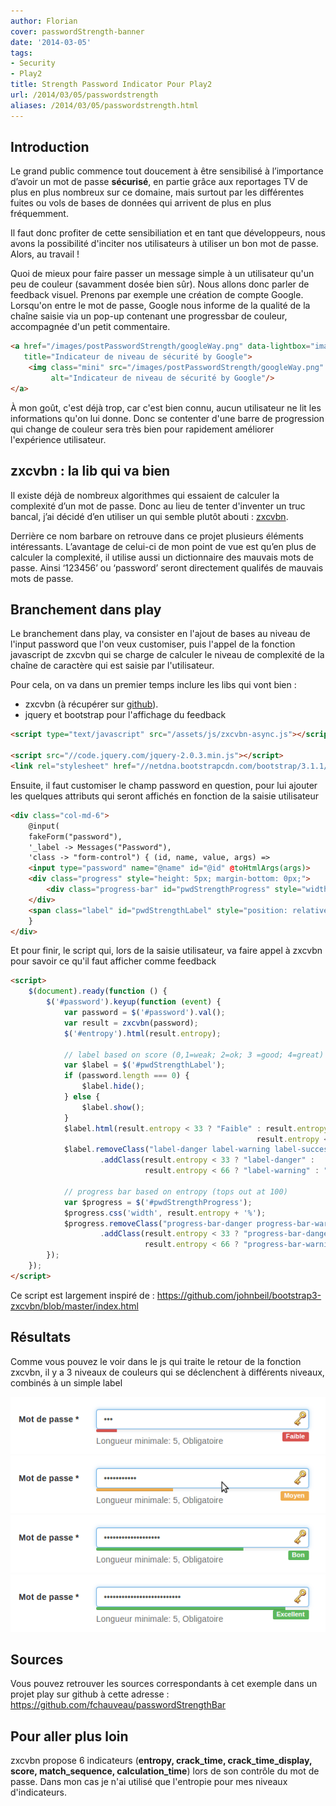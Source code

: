 ```yaml
---
author: Florian
cover: passwordStrength-banner
date: '2014-03-05'
tags:
- Security
- Play2
title: Strength Password Indicator Pour Play2
url: /2014/03/05/passwordstrength
aliases: /2014/03/05/passwordstrength.html
---
```



## Introduction

Le grand public commence tout doucement à être sensibilisé à l’importance d’avoir un mot de passe <b>sécurisé</b>, en partie grâce aux reportages TV de plus en plus nombreux sur ce domaine, mais surtout par les différentes fuites
ou vols de bases de données qui arrivent de plus en plus fréquemment.

Il faut donc profiter de cette sensibiliation et en tant que développeurs, nous avons la possibilité d'inciter nos
utilisateurs à utiliser un bon mot de passe. Alors, au travail !

Quoi de mieux pour faire passer un message simple à un utilisateur qu'un peu de couleur (savamment dosée bien sûr).
Nous allons donc parler de feedback visuel. Prenons par exemple une création de compte Google.
Lorsqu'on entre le mot de passe, Google nous informe de la qualité de la chaîne saisie via un pop-up contenant une progressbar de couleur, accompagnée d'un petit commentaire.

~~~html
<a href="/images/postPasswordStrength/googleWay.png" data-lightbox="image-1"
   title="Indicateur de niveau de sécurité by Google">
    <img class="mini" src="/images/postPasswordStrength/googleWay.png"
         alt="Indicateur de niveau de sécurité by Google"/>
</a>
~~~

À mon goût, c'est déjà trop, car c'est bien connu, aucun utilisateur ne lit les informations qu'on lui donne.
Donc se contenter d'une barre de progression qui change de couleur sera très bien pour rapidement améliorer l'expérience utilisateur.

## zxcvbn : la lib qui va bien

Il existe déjà de nombreux algorithmes qui essaient de calculer la complexité d’un mot de passe.
Donc au lieu de tenter d'inventer un truc bancal, j’ai décidé d’en utiliser un qui semble plutôt abouti : <a href="https://github.com/lowe/zxcvbn">zxcvbn</a>.

Derrière ce nom barbare on retrouve dans ce projet plusieurs éléments intéressants.
L’avantage de celui-ci de mon point de vue est qu’en plus de calculer la complexité, il utilise aussi un
dictionnaire des mauvais mots de passe. Ainsi ‘123456’ ou ‘password’ seront directement qualifés de mauvais mots de passe.

## Branchement dans play

Le branchement dans play, va consister en l'ajout de bases au niveau de l'input password que l'on veux customiser,
puis l'appel de la fonction javascript de zxcvbn qui se charge de calculer le niveau de complexité de la chaîne de caractère qui est saisie par l'utilisateur.

Pour cela, on va dans un premier temps inclure les libs qui vont bien :

* zxcvbn (à récupérer sur <a href="https://github.com/lowe/zxcvbn">github</a>).
* jquery et bootstrap pour l'affichage du feedback

~~~html
<script type="text/javascript" src="/assets/js/zxcvbn-async.js"></script>

<script src="//code.jquery.com/jquery-2.0.3.min.js"></script>
<link rel="stylesheet" href="//netdna.bootstrapcdn.com/bootstrap/3.1.1/css/bootstrap.min.css">
~~~

Ensuite, il faut customiser le champ password en question, pour lui ajouter les quelques attributs qui seront affichés en fonction de la saisie utilisateur

~~~html
<div class="col-md-6">
    @input(
    fakeForm("password"),
    '_label -> Messages("Password"),
    'class -> "form-control") { (id, name, value, args) =>
    <input type="password" name="@name" id="@id" @toHtmlArgs(args)>
    <div class="progress" style="height: 5px; margin-bottom: 0px;">
        <div class="progress-bar" id="pwdStrengthProgress" style="width: 0%;"></div>
    </div>
    <span class="label" id="pwdStrengthLabel" style="position: relative;float: right;"></span>
    }
</div>
~~~

Et pour finir, le script qui, lors de la saisie utilisateur, va faire appel à zxcvbn pour savoir ce qu'il faut afficher comme feedback

~~~html
<script>
    $(document).ready(function () {
        $('#password').keyup(function (event) {
            var password = $('#password').val();
            var result = zxcvbn(password);
            $('#entropy').html(result.entropy);

            // label based on score (0,1=weak; 2=ok; 3 =good; 4=great)
            var $label = $('#pwdStrengthLabel');
            if (password.length === 0) {
                $label.hide();
            } else {
                $label.show();
            }
            $label.html(result.entropy < 33 ? "Faible" : result.entropy < 66 ? "Moyen" :
                                                       result.entropy < 80 ? "Bon" : "Excellent");
            $label.removeClass("label-danger label-warning label-success")
                    .addClass(result.entropy < 33 ? "label-danger" :
                              result.entropy < 66 ? "label-warning" : "label-success");

            // progress bar based on entropy (tops out at 100)
            var $progress = $('#pwdStrengthProgress');
            $progress.css('width', result.entropy + '%');
            $progress.removeClass("progress-bar-danger progress-bar-warning progress-bar-success")
                    .addClass(result.entropy < 33 ? "progress-bar-danger" :
                              result.entropy < 66 ? "progress-bar-warning" : "progress-bar-success");
        });
    });
</script>
~~~

Ce script est largement inspiré de : <a href="https://github.com/johnbeil/bootstrap3-zxcvbn/blob/master/index.html">https://github.com/johnbeil/bootstrap3-zxcvbn/blob/master/index.html</a>

## Résultats

Comme vous pouvez le voir dans le js qui traite le retour de la fonction zxcvbn, il y a 3 niveaux de couleurs qui se déclenchent à différents niveaux, combinés à un simple label

<a href="/images/postPasswordStrength/weak.png" data-lightbox="image-1"
   title="Feedback pour un mauvais mot de passe">
    <img class="mini" src="/images/postPasswordStrength/weak.png" alt="Feedback pour un mauvais mot de passe"/>
</a>
<a href="/images/postPasswordStrength/fair.png" data-lightbox="image-1"
   title="Feedback pour un mot de passe moyen">
    <img class="mini" src="/images/postPasswordStrength/fair.png" alt="Feedback pour un mot de passe moyen"/>
</a>
<a href="/images/postPasswordStrength/good.png" data-lightbox="image-1"
   title="Feedback pour un bon mot de passe">
    <img class="mini" src="/images/postPasswordStrength/good.png" alt="Feedback pour un bon mot de passe"/>
</a>
<a href="/images/postPasswordStrength/great.png" data-lightbox="image-1"
   title="Feedback pour un mot de passe parfait">
    <img class="mini" src="/images/postPasswordStrength/great.png" alt="Feedback pour un mot de passe parfait"/>
</a>

## Sources

Vous pouvez retrouver les sources correspondants à cet exemple dans un projet play sur github à cette adresse : <a href="https://github.com/fchauveau/passwordStrengthBar">https://github.com/fchauveau/passwordStrengthBar</a>

## Pour aller plus loin

zxcvbn propose 6 indicateurs (<b>entropy, crack_time, crack_time_display, score, match_sequence, calculation_time</b>)
lors de son contrôle du mot de passe. Dans mon cas je n'ai utilisé que l'entropie
pour mes niveaux d'indicateurs.

